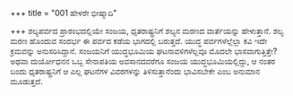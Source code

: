 +++
title = "001 ಹೇಳರೇ ಭೀಷ್ಮಾದಿ"

+++
ಶಲ್ಯಪರ್ವದ ಪ್ರಾರಂಭದಲ್ಲಿಯೇ ಸಂಜಯ, ಧೃತರಾಷ್ಟ್ರನಿಗೆ ಶಲ್ಯನ ಮರಣದ ವಾರ್ತೆಯನ್ನು ಹೇಳುತ್ತಾನೆ. ಶಲ್ಯ ಮರಣ ಹೊಂದುವ ಸಂದರ್ಭ ಈ ಪರ್ವದ ಕಡೆಯ ಭಾಗದಲ್ಲಿ ಬರುತ್ತದೆ. ಯುದ್ಧ ಪರ್ವಗಳೆಲ್ಲೆಲ್ಲಾ ಕವಿ ಇದೇ ಕ್ರಮವನ್ನು ಅನುಸರಿಸಿದ್ದಾನೆ. ಸಂಜಯನಿಗೆ ಯುದ್ಧಭೂಮಿಯ ಘಟನಾವಳಿಗಳೆಲ್ಲವೂ ಮೊದಲೇ ಭಾಸವಾಗುತ್ತಿತ್ತೇ? ಅಥವಾ ದುರ್ಯೋಧನನ ಒಬ್ಬ ಸೇನಾಪತಿಯ ಅವಸಾನದವರೆಗೂ ಸಂಜಯ ಯುದ್ಧಭೂಮಿಯಲ್ಲಿದ್ದು, ಆ ನಂತರ ಬಂದು ಧೃತರಾಷ್ಟ್ರನಿಗೆ ಆ ಎಲ್ಲ ಘಟನೆಗಳ ವಿವರಗಳನ್ನು ತಿಳಿಸುತ್ತಾನೆಂದು ಭಾವಿಸಬೇಕೇ ಎಂಬ ಅನುಮಾನ ಮೂಡುತ್ತದೆ.